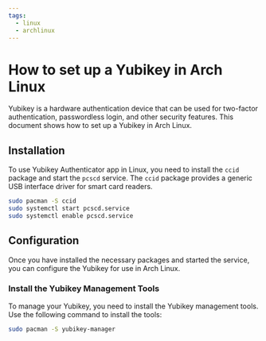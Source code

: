 ```yaml
---
tags:
  - linux
  - archlinux
---
```

# How to set up a Yubikey in Arch Linux

Yubikey is a hardware authentication device that can be used for two-factor
authentication, passwordless login, and other security features. This document
shows how to set up a Yubikey in Arch Linux.

## Installation

To use Yubikey Authenticator app in Linux, you need to install the `ccid`
package and start the `pcscd` service. The `ccid` package provides a generic
USB interface driver for smart card readers.

```bash
sudo pacman -S ccid
sudo systemctl start pcscd.service
sudo systemctl enable pcscd.service
```

## Configuration

Once you have installed the necessary packages and started the service, you can
configure the Yubikey for use in Arch Linux.

### Install the Yubikey Management Tools

To manage your Yubikey, you need to install the Yubikey management tools. Use
the following command to install the tools:

```bash
sudo pacman -S yubikey-manager
```
